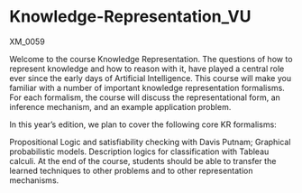 # Knowledge-Representation_VU
XM_0059

Welcome to the course Knowledge Representation. The questions of how to represent knowledge and how to reason with it, have played a central role ever since the early days of Artificial Intelligence. This course will make you familiar with a number of important knowledge representation formalisms. For each formalism, the course will discuss the representational form, an inference mechanism, and an example application problem.

In this year’s edition, we plan to cover the following core KR formalisms:

Propositional Logic and satisfiability checking with Davis Putnam;
Graphical probabilistic models.
Description logics for classification with Tableau calculi.
At the end of the course, students should be able to transfer the learned techniques to other problems and to other representation mechanisms.

